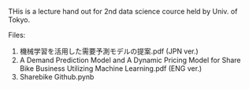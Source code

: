 THis is a lecture hand out for 2nd data science cource held by Univ. of Tokyo.

Files:
1. 機械学習を活用した需要予測モデルの提案.pdf (JPN ver.)
2. A Demand Prediction Model and A Dynamic Pricing Model for Share Bike Business Utilizing Machine Learning.pdf (ENG ver.)
3. Sharebike Github.pynb
